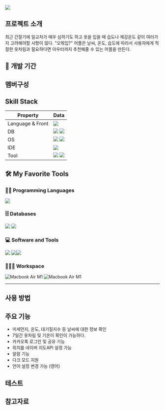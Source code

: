 

![](https://velog.velcdn.com/images/shin75492/post/66168186-275b-419b-adbd-b5cbbf437e7f/image.gif)


## 프로젝트 소개 
최근 간절기에 일교차가 매우 심하기도 하고 옷을 입을 때 습도나 체감온도 같이 여러가지 고려해야할 사항이 많다. "오뭐입?" 어플은 날씨, 온도, 습도에 따라서 사용자에게 적절한 옷차림과 필요하다면 아우터까지 추천해줄 수 있는 어플을 만든다.

## 📆 개발 기간

## 멤버구성
 
## Skill Stack
Property                 | Data
-------------------------|------
Language & Front		 | <img src="https://img.shields.io/badge/Flutter-02569B?style=for-the-badge&logo=Flutter&logoColor=white">
DB                       | <img src="https://img.shields.io/badge/Google Sheets-white?style=for-the-badge&logo=Google Sheets&logoColor=34A853"> <img src="https://img.shields.io/badge/Firebase-white?style=for-the-badge&logo=Firebase&logoColor=FFCA28">
OS		                 | <img src="https://img.shields.io/badge/Android-3DDC84?style=for-the-badge&logo=Android&logoColor=white"> <img src="https://img.shields.io/badge/IOS-000?style=for-the-badge&logo=IOS&logoColor=white">
IDE        		    	 | <img src="https://img.shields.io/badge/Android Studio-blac?style=for-the-badge&logo=Android Studio&logoColor=white">
Tool    				 | <img src="https://img.shields.io/badge/Adobe Photoshop-white?style=for-the-badge&logo=Adobe Photoshop&logoColor=31A8FF"> <img src="https://img.shields.io/badge/Adobe Illustrator-white?style=for-the-badge&logo=Adobe Illustrator&logoColor=FF9A00">

## 🛠️ My Favorite Tools

### 👨‍💻 Programming Languages

<img src="https://img.shields.io/badge/Flutter-02569B?style=for-the-badge&logo=Flutter&logoColor=white">


### 🗄️ Databases

<img src="https://img.shields.io/badge/Google Sheets-white?style=for-the-badge&logo=Google Sheets&logoColor=34A853"> <img src="https://img.shields.io/badge/Firebase-white?style=for-the-badge&logo=Firebase&logoColor=FFCA28">

### 💻 Software and Tools

<img src="https://img.shields.io/badge/Adobe Photoshop-white?style=for-the-badge&logo=Adobe Photoshop&logoColor=31A8FF"> <img src="https://img.shields.io/badge/Adobe Illustrator-white?style=for-the-badge&logo=Adobe Illustrator&logoColor=FF9A00"><img src="https://img.shields.io/badge/Android Studio-blac?style=for-the-badge&logo=Android Studio&logoColor=white">

### 👨🏽‍💻 Workspace
<img alt="Macbook Air M1" src="https://img.shields.io/badge/Apple-MacBook_PRO_-999999?style=for-the-badge&logo=apple&logoColor=white">
<img alt="Macbook Air M1" src="https://img.shields.io/badge/Windows-111111?style=for-the-badge&logo=Windows&logoColor=0078D6">


---


## 사용 방법

## 주요 기능

- 미세먼지, 온도, 대기질지수 등 날씨에 대한 정보 확인
- 7일간 옷차림 및 기온이 확인이 가능하다.
- 카카오톡 로그인 및 공유 기능
- 위치를 네이버 지도API 설정 가능
- 알람 기능
- 다크 모드 지원
- 언어 설정 변경 가능 (영어)

 ## 테스트
  
 ## 참고자료
